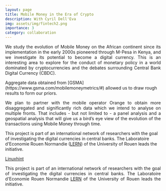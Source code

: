 ```yaml
---
layout: page
title: Mobile Money in the Era of Crypto
description: With Cyril Dell'Eva
img: assets/img/fintech2.png
importance: 3
category: collaboration
---
```


<p align="justify"> We study the evolution of Mobile Money on the African continent since its implementation in the early 2000s pioneered through M-Pesa in Kenya, and we investigate its potential to become a digital currency. This is an interesting area to explore for the conduct of monetary policy in a world dominated by cryptocurrencies and the debates surrounding Central Bank Digital Currency (CBDC).</p> Aggregate data obtained from [GSMA](https://www.gsma.com/mobilemoneymetrics/#) allowed us to draw rough results to form our priors. <p align="justify"> We plan to partner with the mobile operator Orange to obtain more disaggregated and significantly rich data which we intend to analyse on multiple fronts. That includes - but not limited to - a panel analysis and a geospatial analysis that will give us a bird’s eye view of the evolution of the transactions using Mobile Money through time.</p>

This project is part of an international network of researchers with the goal of investigating the digital currencies in central banks. The Laboratoire d'Economie Rouen Normandie ([LERN](https://lern.univ-rouen.fr/le-laboratoire-0)) of the University of Rouen leads the initiative.

<a href="https://linuxhint.com/">Linuxhint</a>

<p align="justify"> This project is part of an international network of researchers with the goal of investigating the digital currencies in central banks. The Laboratoire d'Economie Rouen Normandie <a href="https://lern.univ-rouen.fr/le-laboratoire-0">LERN</a> of the University of Rouen leads the initiative. </p>
